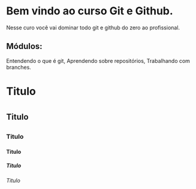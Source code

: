# Bem vindo ao curso Git e Github.

Nesse curo você vai dominar todo git e github do zero ao profissional.

## Módulos:

Entendendo o que é git, Aprendendo sobre repositórios, Trabalhando com branches.

# Titulo <h1>

## Titulo <h2>

### Titulo <h3>

#### Titulo <h4>

##### Titulo <h5>

###### Titulo <h6>
